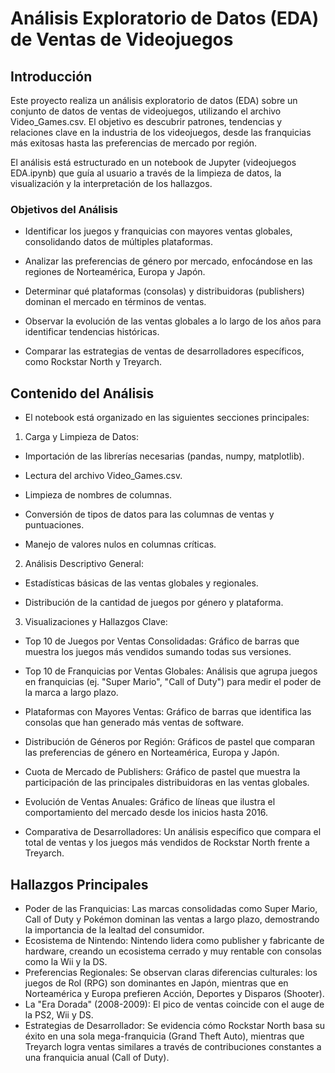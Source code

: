 # Análisis Exploratorio de Datos (EDA) de Ventas de Videojuegos
## Introducción
Este proyecto realiza un análisis exploratorio de datos (EDA) sobre un conjunto de datos de ventas de videojuegos, utilizando el archivo Video_Games.csv. El objetivo es descubrir patrones, tendencias y relaciones clave en la industria de los videojuegos, desde las franquicias más exitosas hasta las preferencias de mercado por región.

El análisis está estructurado en un notebook de Jupyter (videojuegos EDA.ipynb) que guía al usuario a través de la limpieza de datos, la visualización y la interpretación de los hallazgos.

### Objetivos del Análisis
- Identificar los juegos y franquicias con mayores ventas globales, consolidando datos de múltiples plataformas.

- Analizar las preferencias de género por mercado, enfocándose en las regiones de Norteamérica, Europa y Japón.

- Determinar qué plataformas (consolas) y distribuidoras (publishers) dominan el mercado en términos de ventas.

- Observar la evolución de las ventas globales a lo largo de los años para identificar tendencias históricas.

- Comparar las estrategias de ventas de desarrolladores específicos, como Rockstar North y Treyarch.

## Contenido del Análisis
- El notebook está organizado en las siguientes secciones principales:

1. Carga y Limpieza de Datos:

- Importación de las librerías necesarias (pandas, numpy, matplotlib).

- Lectura del archivo Video_Games.csv.

- Limpieza de nombres de columnas.

- Conversión de tipos de datos para las columnas de ventas y puntuaciones.

- Manejo de valores nulos en columnas críticas.

2. Análisis Descriptivo General:

- Estadísticas básicas de las ventas globales y regionales.

- Distribución de la cantidad de juegos por género y plataforma.

3. Visualizaciones y Hallazgos Clave:

- Top 10 de Juegos por Ventas Consolidadas: Gráfico de barras que muestra los juegos más vendidos sumando todas sus versiones.

- Top 10 de Franquicias por Ventas Globales: Análisis que agrupa juegos en franquicias (ej. "Super Mario", "Call of Duty") para medir el poder de la marca a largo plazo.

- Plataformas con Mayores Ventas: Gráfico de barras que identifica las consolas que han generado más ventas de software.

- Distribución de Géneros por Región: Gráficos de pastel que comparan las preferencias de género en Norteamérica, Europa y Japón.

- Cuota de Mercado de Publishers: Gráfico de pastel que muestra la participación de las principales distribuidoras en las ventas globales.

- Evolución de Ventas Anuales: Gráfico de líneas que ilustra el comportamiento del mercado desde los inicios hasta 2016.

- Comparativa de Desarrolladores: Un análisis específico que compara el total de ventas y los juegos más vendidos de Rockstar North frente a Treyarch.

## Hallazgos Principales
- Poder de las Franquicias: Las marcas consolidadas como Super Mario, Call of Duty y Pokémon dominan las ventas a largo plazo, demostrando la importancia de la lealtad del consumidor.
- Ecosistema de Nintendo: Nintendo lidera como publisher y fabricante de hardware, creando un ecosistema cerrado y muy rentable con consolas como la Wii y la DS.
- Preferencias Regionales: Se observan claras diferencias culturales: los juegos de Rol (RPG) son dominantes en Japón, mientras que en Norteamérica y Europa prefieren Acción, Deportes y Disparos (Shooter).
- La "Era Dorada" (2008-2009): El pico de ventas coincide con el auge de la PS2, Wii y DS.
- Estrategias de Desarrollador: Se evidencia cómo Rockstar North basa su éxito en una sola mega-franquicia (Grand Theft Auto), mientras que Treyarch logra ventas similares a través de contribuciones constantes a una franquicia anual (Call of Duty).
